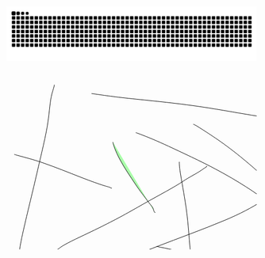 <picture>
  <source media="(prefers-color-scheme: dark)" srcset="https://raw.githubusercontent.com/GlanzWen/GlanzWen/output/github-contribution-grid-snake-dark.svg" />
  <source media="(prefers-color-scheme: light)" srcset="https://raw.githubusercontent.com/HuiDBK/HuiDBK/output/github-contribution-grid-snake.svg" />
  <img alt="github-snake" src="https://raw.githubusercontent.com/HuiDBK/HuiDBK/output/github-contribution-grid-snake.svg" />
</picture>  

<svg width="800" height="600" xmlns="http://www.w3.org/2000/svg">

 <g>
  <title>Layer 1</title>
  <path d="m15,186c1,0 1.81402,0.54893 7,2c11.71556,3.27806 30.98802,8.03432 51,15c25.98453,9.04459 51.77628,19.55484 76,29c21.8101,8.50406 37.93695,14.19623 47,17c6.9549,2.1516 11,3 13,4l1,1l1,0l1,0" id="svg_1" stroke="#000" fill="none"/>
  <path d="m101,379c1,0 6.06225,-4.88956 15,-10c17.12184,-9.78992 42.17601,-20.64157 73,-36c39.22928,-19.54645 53.87897,-28.21176 87,-47c33.87759,-19.21741 60.64478,-32.98558 80,-46c12.44772,-8.36983 26.508,-15.17885 35,-21c6.44202,-4.41592 10,-7 12,-8l0,-1l1,0" id="svg_2" stroke="#000" fill="none"/>
  <path d="m376,125c1,0 5.07507,1.88339 16,9c18.12662,11.80786 45.95761,28.81636 87,63c52.26184,43.52815 103.61023,94.55283 143,140c30.27692,34.93292 43,55 48,65l2,4l0,1l0,1" id="svg_3" stroke="#000" fill="none"/>
  <path d="m216,444c-1,0 1.04094,-0.25009 14,2c31.10983,5.40164 77.13651,15.43671 136,30c66.15948,16.36838 125.93066,32.29691 181,45c39.95087,9.21564 69,15 88,18l10,2l5,1l1,0" id="svg_4" stroke="#000" fill="none"/>
  <path d="m171,63c9,1 28.95525,4.36369 60,8c37.9505,4.4452 85.09149,8.29139 142,16c54.09534,7.32755 104.89505,17.70728 143,23c24.93994,3.46412 38,4 44,4l1,0" id="svg_5" stroke="#000" fill="none"/>
  <path d="m96,45c0,3 -2.56503,9.83098 -5,19c-3.92626,14.7846 -4.46971,33.17696 -8,57c-4.19762,28.32631 -12.61555,61.08522 -21,98c-9.56256,42.10175 -19.74342,81.82578 -29,123c-7.61399,33.8678 -11.1993,59.13486 -9,77c1.00755,8.18442 3,11 3,10l1,0l0,-1" id="svg_6" stroke="#000" fill="none"/>
  <path d="m681,145c0,3 1,10 1,19c0,12 -0.49982,26.97919 -1,45c-0.61041,21.99153 -0.49976,47.00446 0,75c0.50006,28.0134 2,51 2,67c0,12 -0.43286,21.02011 -1,29c-0.50128,7.05328 -2,14 -3,19c-1,5 -0.08099,9.10699 -1,13c-0.51373,2.17624 -1,4 -1,6c0,3 0,6 0,9c0,2 -0.48053,4.03873 0,7c0.50653,3.12143 1,7 1,11c0,4 0,8 0,12c0,4 0.48627,7.82376 1,10c0.45953,1.9465 1,4 1,6l0,2l0,1" id="svg_7" stroke="#000" fill="#E6C36A"/>
  <path d="m109,522c1,0 6.17197,-5.66821 16,-17c12.97234,-14.95721 29.41118,-26.43024 49,-41c19.4238,-14.44702 36.8295,-26.84152 47,-35c3.30943,-2.65472 6,-6 8,-10l2,-2" id="svg_8" stroke="#000" fill="none"/>
  <path d="m302,372c1,0 2.06473,0.57468 10,2c17.18918,3.08749 40.8808,9.56915 73,16c43.85104,8.77979 88.10245,15.54004 125,24c33.09705,7.58859 60.20203,15.50116 78,23c11.13507,4.69156 17.82373,7.48627 20,8c0.97327,0.22977 2,1 3,1l1,0" id="svg_10" stroke="#000" fill="none"/>
  <path d="m206,411c1,0 2.0927,0.23645 10,-3c18.22983,-7.46146 44.82849,-19.43564 85,-35c47.80154,-18.52057 93.44934,-34.89145 139,-54c29.30627,-12.29401 55.64478,-25.98557 75,-39c12.44775,-8.36984 16,-14 18,-18l0,-2l0,-1" id="svg_11" stroke="#000" fill="none"/>
  <path d="m260,142c1,0 5.1452,1.59525 14,5c16.30075,6.26778 36.1106,14.76321 62,27c31.13562,14.71645 65.80734,30.49834 104,52c39.9039,22.46506 73.77789,45.03503 105,71c26.68982,22.1958 47.81006,44.2641 65,64c12.61658,14.4852 19.74268,25.4935 25,34c4.70227,7.60846 9.7464,15.16119 13,20c2.78992,4.14923 5.60522,9.18271 9,16c3.59381,7.21698 8.37671,14.88733 10,21c1.30878,4.92819 0.62866,9.74673 -2,14c-2.35114,3.80423 -4.77417,9.23468 -11,15c-6.76459,6.26422 -16.3916,13.27188 -30,19c-15.45013,6.50333 -35.86975,10.99179 -55,13c-18.9223,1.98639 -40.09454,1.98474 -66,-1c-26.133,-3.01096 -46.91299,-6.48743 -68,-10c-20.9249,-3.48557 -40.89401,-8.39853 -59,-13c-12.9306,-3.28619 -18.87857,-4.49347 -22,-5c-0.98709,-0.16019 -2,0 -3,0l-1,0l-1,0" id="svg_12" stroke="#000" fill="none"/>
  <path d="m214,161c1,6 5.22772,18.38533 14,35c9.20872,17.44131 21.2489,34.8317 32,51c9.21558,13.85907 18.22427,24.83661 24,33c4.16495,5.88672 7.7695,9.39099 10,13c1.66251,2.69 2.23462,6.15225 3,8c0.5412,1.30655 1,2 2,2l0,1" id="svg_13" stroke="#000" fill="#aaffaa"/>
  <path d="m58,415c1,0 10.00361,2.31793 24,2c22.01704,-0.50012 51.97607,-5.27261 96,-9c50.97424,-4.31583 103.06192,-5.24969 156,-2c47.08127,2.89017 82,10 105,13l14,3l5,1l1,0" id="svg_14" stroke="#000" fill="none"/>
  <path d="m348,201c0,2 -0.08121,9.01276 2,22c2.88745,18.0184 7.39169,41.93799 11,66c4.4884,29.93082 5.81104,54.01584 8,79c1.84116,21.01453 4,38 4,51c0,8 0.68927,12.08026 0,15c-0.51373,2.17624 -2,4 -3,5l0,1" id="svg_15" stroke="#000" fill="none"/>
  <path id="svg_16" d="m60,447c-4,0 -6,0 -5,0c13,0 45.87332,-4.63809 100,-8c62.91051,-3.9075 133.18268,-3.95349 197,3c50.19055,5.46875 87,14 108,19l10,3l2,1" opacity="undefined" stroke-linecap="undefined" stroke-linejoin="undefined" stroke="#000" fill="#aaffaa"/>
 </g>
</svg>
